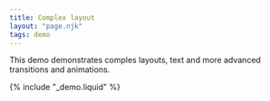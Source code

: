 ```yaml
---
title: Complex layout
layout: "page.njk"
tags: demo
---
```


<script type="module">
    import {startDemo, getComplexDemo} from "/assets/castmill-demos.es.js"
    const demo = await getComplexDemo();
    const app = document.getElementById("demo")
    startDemo(app, demo)
</script>

This demo demonstrates comples layouts, text and more advanced transitions and animations.

{% include "_demo.liquid" %}
